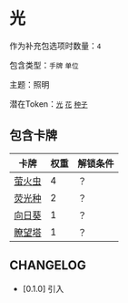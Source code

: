 # 光

作为补充包选项时数量：`4`

包含类型：`手牌` `单位`

主题：照明

潜在Token：[`光`](光.md) [`花`](花.md) [`种子`](种子.md)

## 包含卡牌

卡牌 | 权重 | 解锁条件
--- | --- | ---
[萤火虫](../卡牌/萤火虫.md) | 4 | ？
[荧光种](../卡牌/荧光种.md) | 2 | ？
[向日葵](../卡牌/向日葵.md) | 1 | ？
[瞭望塔](../卡牌/瞭望塔.md) | 1 | ？

## CHANGELOG

- [0.1.0] 引入
